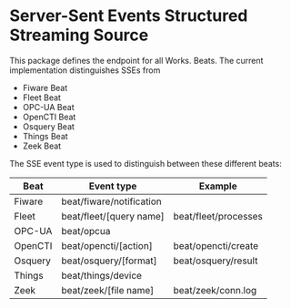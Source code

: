 
# Server-Sent Events Structured Streaming Source

This package defines the endpoint for all Works. Beats. The current implementation
distinguishes SSEs from 

* Fiware Beat
* Fleet Beat
* OPC-UA Beat
* OpenCTI Beat
* Osquery Beat
* Things Beat
* Zeek Beat

The SSE event type is used to distinguish between these different beats:

| Beat | Event type | Example |
| --- | --- | --- |
| Fiware | beat/fiware/notification | |
| Fleet | beat/fleet/[query name] | beat/fleet/processes |
| OPC-UA | beat/opcua | |
| OpenCTI | beat/opencti/[action] | beat/opencti/create |
| Osquery | beat/osquery/[format] | beat/osquery/result |
| Things | beat/things/device | |
| Zeek | beat/zeek/[file name] | beat/zeek/conn.log |

